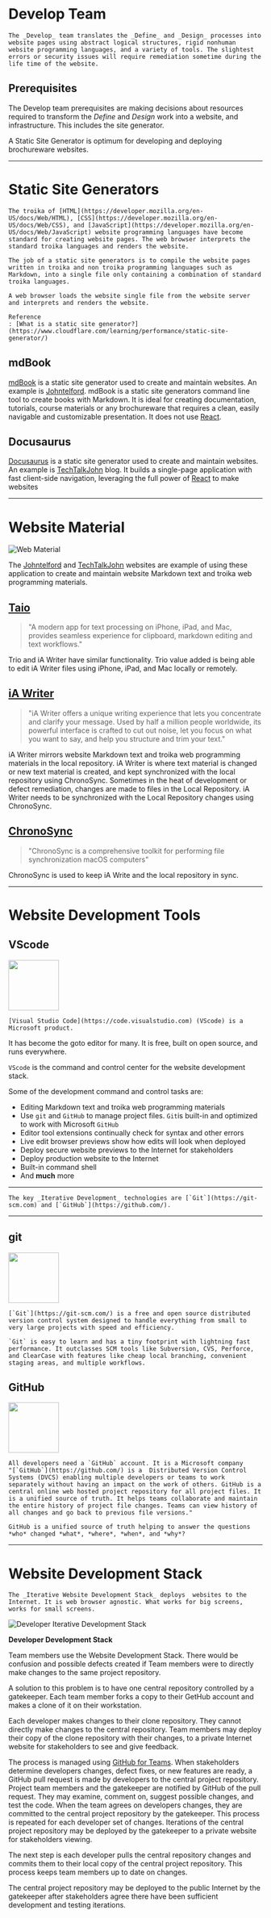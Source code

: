 # Develop Team

```admonish info
The _Develop_ team translates the _Define_ and _Design_ processes into website pages using abstract logical structures, rigid nonhuman website programming languages, and a variety of tools. The slightest errors or security issues will require remediation sometime during the life time of the website.
```

## Prerequisites

The Develop team prerequisites are making decisions about resources required to transform the _Define_ and _Design_ work into a website, and infrastructure. This includes the site generator.

A Static Site Generator is optimum for developing and deploying brochureware websites.

---

# Static Site Generators

```admonish info
The troika of [HTML](https://developer.mozilla.org/en-US/docs/Web/HTML), [CSS](https://developer.mozilla.org/en-US/docs/Web/CSS), and [JavaScript](https://developer.mozilla.org/en-US/docs/Web/JavaScript) website programming languages have become standard for creating website pages. The web browser interprets the standard troika languages and renders the website.

The job of a static site generators is to compile the website pages written in troika and non troika programming languages such as Markdown, into a single file only containing a combination of standard troika languages.

A web browser loads the website single file from the website server and interprets and renders the website. 

Reference
: [What is a static site generator?](https://www.cloudflare.com/learning/performance/static-site-generator/)
```

## mdBook

[mdBook](https://rust-lang.github.io/mdBook/) is a static site generator used to create and maintain websites. An example is [Johntelford](https://johntelford.com). mdBook is a static site generators command line tool to create books with Markdown. It is ideal for creating  documentation, tutorials, course materials or any brochureware that requires a clean, easily navigable and customizable presentation. It does not use [React](https://reactjs.org/).

## Docusaurus

[Docusaurus](https://docusaurus.io/) is a static site generator used to create and maintain websites. An example is [TechTalkJohn](https://techtalkjohn.com) blog. It builds a single-page application with fast client-side navigation, leveraging the full power of [React](https://reactjs.org/) to make websites 

---

# Website Material

![Web Material](websitetextmaterial.png) 

The [Johntelford](https://johntelford.com) and  [TechTalkJohn](https://techtalkjohn.com) websites are example of using these application to create and maintain website Markdown text and troika web programming materials. 

## [Taio](https://taio.app) 
>"A modern app for text processing on iPhone, iPad, and Mac, provides seamless experience for clipboard, markdown editing and text workflows."

Trio and iA Writer have similar functionality. Trio value added is being able to edit iA Writer files using iPhone, iPad, and Mac locally or remotely.

## [iA Writer](https://ia.net/writer)
> "iA Writer offers a unique writing experience that lets you concentrate and clarify your message. Used by half a million people worldwide, its powerful interface is crafted to cut out noise, let you focus on what you want to say, and help you structure and trim your text."

iA Writer mirrors website Markdown text and troika web programming materials in the local repository. iA Writer is where text material is changed or new text material is created, and kept synchronized with the local repository using ChronoSync. Sometimes in the heat of development or defect remediation, changes are made to files in the Local Repository. iA Writer needs to be synchronized  with the Local Repository changes using ChronoSync.

## [ChronoSync](https://www.econtechnologies.com/chronosync/overview.html)
>"ChronoSync is a comprehensive toolkit for performing file synchronization macOS computers"

ChronoSync is used to keep iA Write and the local repository in sync.

---


# Website Development Tools

## VScode

<img src="vscodelogo.png" height=100 width=100/>

```admonish info
[Visual Studio Code](https://code.visualstudio.com) (VScode) is a Microsoft product.
```

It has become the goto editor for many. It is free, built on open source, and runs everywhere.

`VScode` is the command and control center for the website development stack.

Some of the development command and control tasks are:

- Editing Markdown text and troika web programming materials
- Use `git` and `GitHub` to manage project files. `Git`is built-in and optimized to work with Microsoft `GitHub`
- Editor tool extensions continually check for syntax and other errors
- Live edit browser previews show how edits will look when deployed
- Deploy secure website previews to the Internet for stakeholders
- Deploy production website to the Internet
- Built-in command shell
- And **much** more

---

```admonish info
The key _Iterative Development_ technologies are [`Git`](https://git-scm.com) and [`GitHub`](https://github.com/).
```

---

## git

<img src="gitlogo.png" width=100 height=100/>

```admonish info
[`Git`](https://git-scm.com/) is a free and open source distributed version control system designed to handle everything from small to very large projects with speed and efficiency.

`Git` is easy to learn and has a tiny footprint with lightning fast performance. It outclasses SCM tools like Subversion, CVS, Perforce, and ClearCase with features like cheap local branching, convenient staging areas, and multiple workflows.
```

## GitHub

<img src="gitHublogo.png" width=100 height=100/>

```admonish info
All developers need a `GitHub` account. It is a Microsoft company
"[`GitHub`](https://github.com/) is a  Distributed Version Control Systems (DVCS) enabling multiple developers or teams to work separately without having an impact on the work of others. GitHub is a central online web hosted project repository for all project files. It is a unified source of truth. It helps teams collaborate and maintain the entire history of project file changes. Teams can view history of all changes and go back to previous file versions." 

GitHub is a unified source of truth helping to answer the questions *who* changed *what*, *where*, *when*, and *why*?
```

---

# Website Development Stack

```admonish info
The _Iterative Website Development Stack_ deploys  websites to the Internet. It is web browser agnostic. What works for big screens, works for small screens.
```


![Developer Iterative Development Stack](webdevstack.png)

**Developer Development Stack**

Team members use the Website Development Stack. There would be confusion and possible defects created if Team members were to directly make changes to the same project repository.

A solution to this problem is to have one central repository controlled by a gatekeeper. Each team member forks a copy to their GetHub account and makes a clone of it on their workstation.

Each developer makes changes to their  clone repository. They cannot directly make changes to the central repository. Team members may deploy their copy of the clone repository with their changes, to a private Internet website for stakeholders to see and give feedback.

The process is managed using [GitHub for Teams](https://github.com/team). When stakeholders determine developers changes, defect fixes, or new features are ready, a GitHub pull request is made by developers to the central project repository. Project team members and the gatekeeper are notified by GitHub of the pull request. They may examine, comment on, suggest possible changes, and test the code. When the team agrees on developers changes, they are committed to the central project repository by the gatekeeper. This process is repeated for each developer set of changes. Iterations of the central project repository may be deployed by the gatekeeper to a private website for stakeholders viewing.

The next step is each developer pulls the central repository changes and commits them to their local copy of the central project repository. This process keeps team members up to date on changes.

The central project repository may be deployed to the public Internet by the gatekeeper after stakeholders agree there have been sufficient development and testing iterations.





